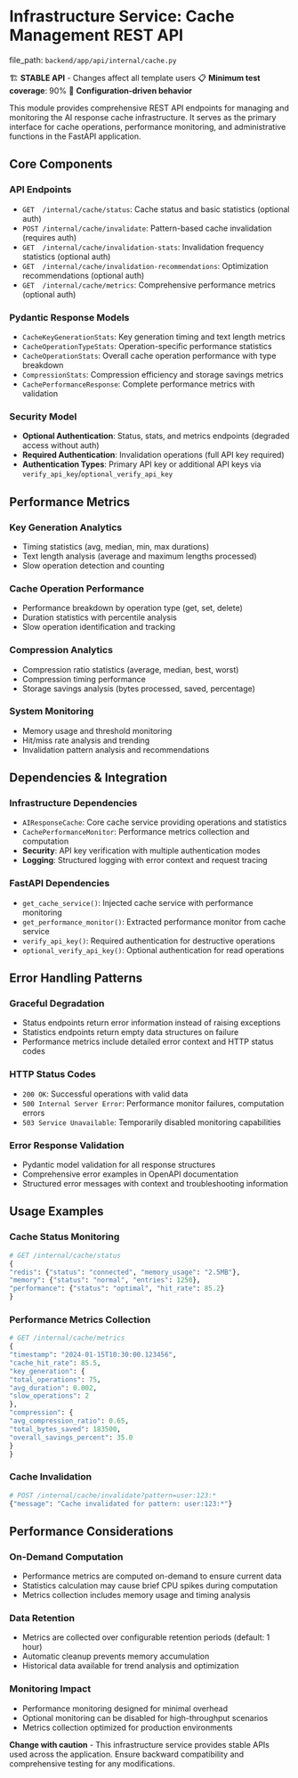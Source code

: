 # Infrastructure Service: Cache Management REST API

  file_path: `backend/app/api/internal/cache.py`

🏗️ **STABLE API** - Changes affect all template users
📋 **Minimum test coverage**: 90%
🔧 **Configuration-driven behavior**

This module provides comprehensive REST API endpoints for managing and monitoring
the AI response cache infrastructure. It serves as the primary interface for cache
operations, performance monitoring, and administrative functions in the FastAPI
application.

## Core Components

### API Endpoints
- `GET  /internal/cache/status`: Cache status and basic statistics (optional auth)
- `POST /internal/cache/invalidate`: Pattern-based cache invalidation (requires auth)
- `GET  /internal/cache/invalidation-stats`: Invalidation frequency statistics (optional auth)
- `GET  /internal/cache/invalidation-recommendations`: Optimization recommendations (optional auth)
- `GET  /internal/cache/metrics`: Comprehensive performance metrics (optional auth)

### Pydantic Response Models
- `CacheKeyGenerationStats`: Key generation timing and text length metrics
- `CacheOperationTypeStats`: Operation-specific performance statistics
- `CacheOperationStats`: Overall cache operation performance with type breakdown
- `CompressionStats`: Compression efficiency and storage savings metrics
- `CachePerformanceResponse`: Complete performance metrics with validation

### Security Model
- **Optional Authentication**: Status, stats, and metrics endpoints (degraded access without auth)
- **Required Authentication**: Invalidation operations (full API key required)
- **Authentication Types**: Primary API key or additional API keys via `verify_api_key`/`optional_verify_api_key`

## Performance Metrics

### Key Generation Analytics
- Timing statistics (avg, median, min, max durations)
- Text length analysis (average and maximum lengths processed)
- Slow operation detection and counting

### Cache Operation Performance
- Performance breakdown by operation type (get, set, delete)
- Duration statistics with percentile analysis
- Slow operation identification and tracking

### Compression Analytics
- Compression ratio statistics (average, median, best, worst)
- Compression timing performance
- Storage savings analysis (bytes processed, saved, percentage)

### System Monitoring
- Memory usage and threshold monitoring
- Hit/miss rate analysis and trending
- Invalidation pattern analysis and recommendations

## Dependencies & Integration

### Infrastructure Dependencies
- `AIResponseCache`: Core cache service providing operations and statistics
- `CachePerformanceMonitor`: Performance metrics collection and computation
- **Security**: API key verification with multiple authentication modes
- **Logging**: Structured logging with error context and request tracing

### FastAPI Dependencies
- `get_cache_service()`: Injected cache service with performance monitoring
- `get_performance_monitor()`: Extracted performance monitor from cache service
- `verify_api_key()`: Required authentication for destructive operations
- `optional_verify_api_key()`: Optional authentication for read operations

## Error Handling Patterns

### Graceful Degradation
- Status endpoints return error information instead of raising exceptions
- Statistics endpoints return empty data structures on failure
- Performance metrics include detailed error context and HTTP status codes

### HTTP Status Codes
- `200 OK`: Successful operations with valid data
- `500 Internal Server Error`: Performance monitor failures, computation errors
- `503 Service Unavailable`: Temporarily disabled monitoring capabilities

### Error Response Validation
- Pydantic model validation for all response structures
- Comprehensive error examples in OpenAPI documentation
- Structured error messages with context and troubleshooting information

## Usage Examples

### Cache Status Monitoring
```python
# GET /internal/cache/status
{
"redis": {"status": "connected", "memory_usage": "2.5MB"},
"memory": {"status": "normal", "entries": 1250},
"performance": {"status": "optimal", "hit_rate": 85.2}
}
```

### Performance Metrics Collection
```python
# GET /internal/cache/metrics
{
"timestamp": "2024-01-15T10:30:00.123456",
"cache_hit_rate": 85.5,
"key_generation": {
"total_operations": 75,
"avg_duration": 0.002,
"slow_operations": 2
},
"compression": {
"avg_compression_ratio": 0.65,
"total_bytes_saved": 183500,
"overall_savings_percent": 35.0
}
}
```

### Cache Invalidation
```python
# POST /internal/cache/invalidate?pattern=user:123:*
{"message": "Cache invalidated for pattern: user:123:*"}
```

## Performance Considerations

### On-Demand Computation
- Performance metrics are computed on-demand to ensure current data
- Statistics calculation may cause brief CPU spikes during computation
- Metrics collection includes memory usage and timing analysis

### Data Retention
- Metrics are collected over configurable retention periods (default: 1 hour)
- Automatic cleanup prevents memory accumulation
- Historical data available for trend analysis and optimization

### Monitoring Impact
- Performance monitoring designed for minimal overhead
- Optional monitoring can be disabled for high-throughput scenarios
- Metrics collection optimized for production environments

**Change with caution** - This infrastructure service provides stable APIs used
across the application. Ensure backward compatibility and comprehensive testing
for any modifications.
